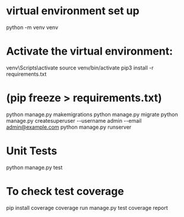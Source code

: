 

# virtual environment set up

python -m venv venv


# Activate the virtual environment:


venv\Scripts\activate
source venv/bin/activate
pip3 install -r requirements.txt

# (pip freeze > requirements.txt)


python manage.py makemigrations
python manage.py migrate
python manage.py createsuperuser --username admin --email admin@example.com
python manage.py runserver


# Unit Tests

python manage.py test


# To check test coverage
pip install coverage
coverage run manage.py test
coverage report